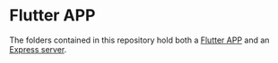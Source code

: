 # Flutter APP

The folders contained in this repository hold both a [Flutter APP](/app) and an [Express server](/server).
